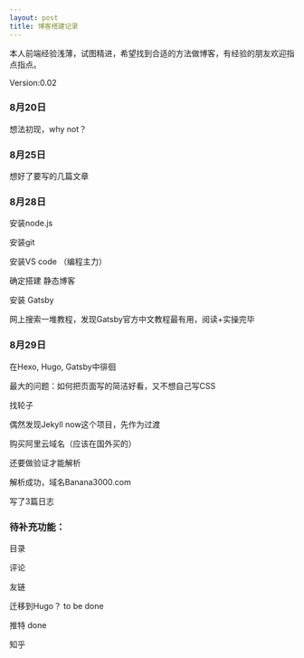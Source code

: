 ```yaml
---
layout: post
title: 博客搭建记录
---
```


本人前端经验浅薄，试图精进，希望找到合适的方法做博客，有经验的朋友欢迎指点指点。

Version:0.02

### 8月20日
想法初现，why not？

### 8月25日
想好了要写的几篇文章

### 8月28日

安装node.js

安装git

安装VS code （编程主力）

确定搭建 静态博客

安装 Gatsby

网上搜索一堆教程，发现Gatsby官方中文教程最有用，阅读+实操完毕

### 8月29日
在Hexo, Hugo, Gatsby中徘徊

最大的问题：如何把页面写的简洁好看，又不想自己写CSS

找轮子

偶然发现Jekyll now这个项目，先作为过渡

购买阿里云域名（应该在国外买的）

还要做验证才能解析

解析成功，域名Banana3000.com

写了3篇日志

### 待补充功能：

目录

评论

友链

迁移到Hugo？ to be done

推特 done

知乎

